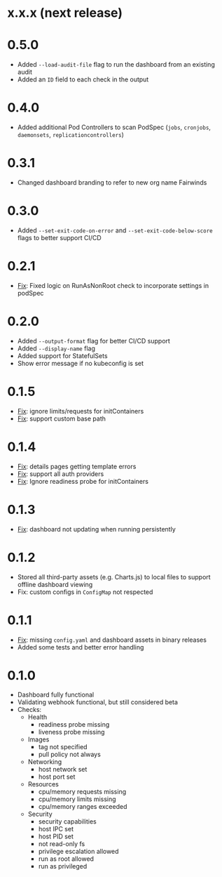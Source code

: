 # x.x.x (next release)

# 0.5.0
* Added `--load-audit-file` flag to run the dashboard from an existing audit
* Added an `ID` field to each check in the output

# 0.4.0
* Added additional Pod Controllers to scan PodSpec (`jobs`, `cronjobs`, `daemonsets`, `replicationcontrollers`)

# 0.3.1
* Changed dashboard branding to refer to new org name Fairwinds

# 0.3.0
* Added `--set-exit-code-on-error` and `--set-exit-code-below-score` flags to better support CI/CD

# 0.2.1
* [Fix](https://github.com/FairwindsOps/polaris/issues/146): Fixed logic on RunAsNonRoot check to incorporate settings in podSpec

# 0.2.0
* Added `--output-format` flag for better CI/CD support
* Added `--display-name` flag
* Added support for StatefulSets
* Show error message if no kubeconfig is set

# 0.1.5
* [Fix](https://github.com/FairwindsOps/polaris/issues/125): ignore limits/requests for initContainers
* [Fix](https://github.com/FairwindsOps/polaris/issues/132): support custom base path

# 0.1.4
* [Fix](https://github.com/FairwindsOps/polaris/issues/116): details pages getting template errors
* [Fix](https://github.com/FairwindsOps/polaris/issues/114): support all auth providers
* [Fix](https://github.com/FairwindsOps/polaris/issues/112): Ignore readiness probe for initContainers

# 0.1.3
* [Fix](https://github.com/FairwindsOps/polaris/issues/109): dashboard not updating when running persistently

# 0.1.2
* Stored all third-party assets (e.g. Charts.js) to local files to support offline dashboard viewing
* Fix: custom configs in `ConfigMap` not respected

# 0.1.1
* [Fix](https://github.com/FairwindsOps/polaris/issues/93): missing `config.yaml` and dashboard assets in binary releases
* Added some tests and better error handling

# 0.1.0
* Dashboard fully functional
* Validating webhook functional, but still considered beta
* Checks:
  * Health
    * readiness probe missing
    * liveness probe missing
  * Images
    * tag not specified
    * pull policy not always
  * Networking
    * host network set
    * host port set
  * Resources
    * cpu/memory requests missing
    * cpu/memory limits missing
    * cpu/memory ranges exceeded
  * Security
    * security capabilities
    * host IPC set
    * host PID set
    * not read-only fs
    * privilege escalation allowed
    * run as root allowed
    * run as privileged

